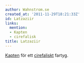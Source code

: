 ```yaml
---
author: Wahnstrom.se
created_at: '2011-11-29T18:21:33Z'
id: Latzaziir
links:
  mention:
  - Kapten
  - cirefalisk
title: Latzaziir
---
```


[Kapten] för ett [cirefaliskt] fartyg.

  [Kapten]: Kapten
  [cirefaliskt]: cirefalisk